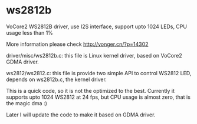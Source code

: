 # ws2812b
VoCore2 WS2812B driver, use I2S interface, support upto 1024 LEDs, CPU usage less than 1%

More information please check http://vonger.cn/?p=14302

driver/misc/ws2812b.c: this file is Linux kernel driver, based on VoCore2 GDMA driver.

ws2812/ws2812.c: this file is provide two simple API to control WS2812 LED, depends on ws2812b.c, the kernel driver.

This is a quick code, so it is not the optimized to the best. Currently it supports upto 1024 WS2812 at 24 fps, but CPU usage is almost zero, that is the magic dma :)

Later I will update the code to make it based on GDMA driver.
